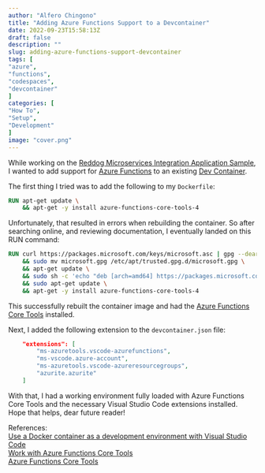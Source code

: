 ```yaml
---
author: "Alfero Chingono"
title: "Adding Azure Functions Support to a Devcontainer"
date: 2022-09-23T15:58:13Z
draft: false
description: ""
slug: adding-azure-functions-support-devcontainer
tags: [
"azure",
"functions",
"codespaces",
"devcontainer"
]
categories: [
"How To",
"Setup",
"Development"
]
image: "cover.png"
---
```


While working on the [Reddog Microservices Integration Application Sample](https://github.com/Azure-Samples/app-templates-microservices-integration), I wanted to add support for [Azure Functions](https://azure.microsoft.com/products/functions/) to an existing [Dev Container](https://learn.microsoft.com/training/modules/use-docker-container-dev-env-vs-code/).

The first thing I tried was to add the following to my `Dockerfile`:

```Dockerfile
RUN apt-get update \
    && apt-get -y install azure-functions-core-tools-4
```

Unfortunately, that resulted in errors when rebuilding the container. So after searching online, and reviewing documentation, I eventually landed on this RUN command:

```Dockerfile
RUN curl https://packages.microsoft.com/keys/microsoft.asc | gpg --dearmor > microsoft.gpg \
    && sudo mv microsoft.gpg /etc/apt/trusted.gpg.d/microsoft.gpg \
    && apt-get update \
    && sudo sh -c 'echo "deb [arch=amd64] https://packages.microsoft.com/debian/$(lsb_release -rs | cut -d'.' -f 1)/prod $(lsb_release -cs) main" > /etc/apt/sources.list.d/dotnetdev.list' \
    && sudo apt-get update \
    && apt-get -y install azure-functions-core-tools-4
```

This successfully rebuilt the container image and had the [Azure Functions Core Tools](https://github.com/Azure/azure-functions-core-tools) installed.

Next, I added the following extension to the `devcontainer.json` file:

```json
	"extensions": [
		"ms-azuretools.vscode-azurefunctions",
		"ms-vscode.azure-account",
		"ms-azuretools.vscode-azureresourcegroups",
		"azurite.azurite"
	]
```

With that, I had a working environment fully loaded with Azure Functions Core Tools and the necessary Visual Studio Code extensions installed. Hope that helps, dear future reader!

References:  
[Use a Docker container as a development environment with Visual Studio Code](https://learn.microsoft.com/en-us/training/modules/use-docker-container-dev-env-vs-code/)  
[Work with Azure Functions Core Tools](https://learn.microsoft.com/azure/azure-functions/functions-run-local?tabs=v4%2Clinux%2Ccsharp%2Cportal%2Cbash)  
[Azure Functions Core Tools](https://learn.microsoft.com/en-us/azure/azure-functions/functions-core-tools-reference?tabs=v2)